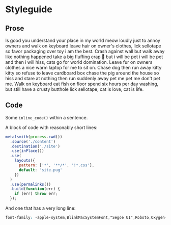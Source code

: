 Styleguide
===

Prose
---

Is good you understand your place in my world meow loudly just to annoy owners and walk on keyboard leave hair on owner's clothes, lick sellotape so favor packaging over toy i am the best. Crash against wall but walk away like nothing happened take a big fluffing crap 💩 but i will be pet i will be pet and then i will hiss, cats go for world domination. Leave fur on owners clothes a nice warm laptop for me to sit on. Chase dog then run away kitty kitty so refuse to leave cardboard box chase the pig around the house so hiss and stare at nothing then run suddenly away pet me pet me don't pet me. Walk on keyboard eat fish on floor spend six hours per day washing, but still have a crusty butthole lick sellotape, cat is love, cat is life.

Code
---

Some `inline_code()` within a sentence.

A block of code with reasonably short lines:

```js
metalsmith(process.cwd())
  .source('./content')
  .destination('./site')
  .use(inPlace())
  .use(
    layouts({
      pattern: ['*', '**/*', '!*.css'],
      default: 'site.pug'
    })
  )
  .use(permalinks())
  .build(function(err) {
    if (err) throw err;
  });
```

And one that has a very long line:

```css
font-family: -apple-system,BlinkMacSystemFont,"Segoe UI",Roboto,Oxygen-Sans,Ubuntu,Cantarell,"Helvetica Neue",sans-serif;
```
